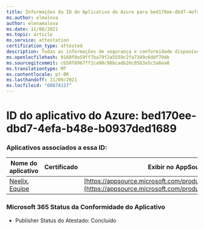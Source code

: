 ```yaml
---
title: Informações da ID do Aplicativo do Azure para bed170ee-dbd7-4efa-b48e-b0937ded1689
ms.author: elmalova
author: elenamalova
ms.date: 11/08/2021
ms.topic: article
ms.service: attestation
certification_type: attested
description: Todas as informações de segurança e conformidade disponíveis para bed170ee-dbd7-4efa-b48e-b0937ded1689.
ms.openlocfilehash: 0160f8e59ff7ba79f2a5559c2fa7349c6ddf794b
ms.sourcegitcommit: cb50f8967ff1ca98c98bcadb26c05b3a5c5a6ea8
ms.translationtype: MT
ms.contentlocale: pt-BR
ms.lasthandoff: 11/09/2021
ms.locfileid: "60874127"
---
```

# <a name="azure-app-id-bed170ee-dbd7-4efa-b48e-b0937ded1689"></a>ID do aplicativo do Azure: bed170ee-dbd7-4efa-b48e-b0937ded1689


### <a name="apps-associated-with-this-id"></a>Aplicativos associados a essa ID:
| **Nome do aplicativo** | **Certificado** | **Exibir no AppSource** |
|--------------|---------------|-----------------------|
| [Neelix. Equipe](https://docs.microsoft.com/microsoft-365-app-certification/forward/WA200003047) |  | [https://appsource.microsoft.com/product/office/WA200003047](https://appsource.microsoft.com/product/office/WA200003047) |

### <a name="microsoft-365-app-compliance-status"></a>Microsoft 365 Status da Conformidade do Aplicativo
- Publisher Status do Atestado: Concluído
